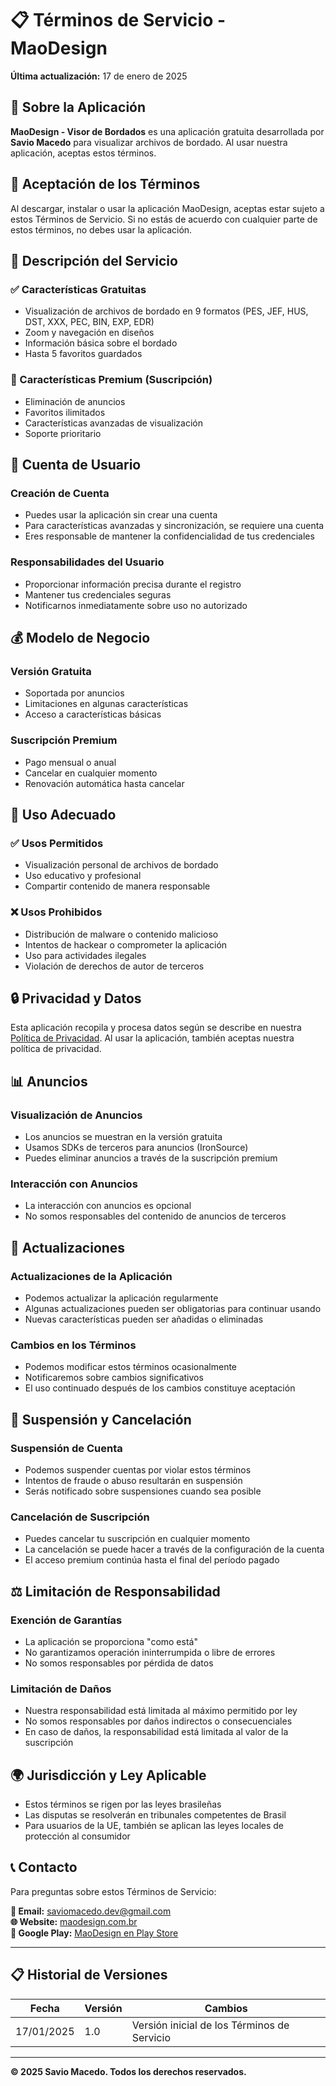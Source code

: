 # 📋 Términos de Servicio - MaoDesign

**Última actualización:** 17 de enero de 2025

## 📱 Sobre la Aplicación

**MaoDesign - Visor de Bordados** es una aplicación gratuita desarrollada por **Savio Macedo** para visualizar archivos de bordado. Al usar nuestra aplicación, aceptas estos términos.

## 🎯 Aceptación de los Términos

Al descargar, instalar o usar la aplicación MaoDesign, aceptas estar sujeto a estos Términos de Servicio. Si no estás de acuerdo con cualquier parte de estos términos, no debes usar la aplicación.

## 📲 Descripción del Servicio

### ✅ Características Gratuitas
- Visualización de archivos de bordado en 9 formatos (PES, JEF, HUS, DST, XXX, PEC, BIN, EXP, EDR)
- Zoom y navegación en diseños
- Información básica sobre el bordado
- Hasta 5 favoritos guardados

### 💎 Características Premium (Suscripción)
- Eliminación de anuncios
- Favoritos ilimitados
- Características avanzadas de visualización
- Soporte prioritario

## 🔐 Cuenta de Usuario

### Creación de Cuenta
- Puedes usar la aplicación sin crear una cuenta
- Para características avanzadas y sincronización, se requiere una cuenta
- Eres responsable de mantener la confidencialidad de tus credenciales

### Responsabilidades del Usuario
- Proporcionar información precisa durante el registro
- Mantener tus credenciales seguras
- Notificarnos inmediatamente sobre uso no autorizado

## 💰 Modelo de Negocio

### Versión Gratuita
- Soportada por anuncios
- Limitaciones en algunas características
- Acceso a características básicas

### Suscripción Premium
- Pago mensual o anual
- Cancelar en cualquier momento
- Renovación automática hasta cancelar

## 📱 Uso Adecuado

### ✅ Usos Permitidos
- Visualización personal de archivos de bordado
- Uso educativo y profesional
- Compartir contenido de manera responsable

### ❌ Usos Prohibidos
- Distribución de malware o contenido malicioso
- Intentos de hackear o comprometer la aplicación
- Uso para actividades ilegales
- Violación de derechos de autor de terceros

## 🔒 Privacidad y Datos

Esta aplicación recopila y procesa datos según se describe en nuestra [Política de Privacidad](privacy-policy-es.md). Al usar la aplicación, también aceptas nuestra política de privacidad.

## 📊 Anuncios

### Visualización de Anuncios
- Los anuncios se muestran en la versión gratuita
- Usamos SDKs de terceros para anuncios (IronSource)
- Puedes eliminar anuncios a través de la suscripción premium

### Interacción con Anuncios
- La interacción con anuncios es opcional
- No somos responsables del contenido de anuncios de terceros

## 🔄 Actualizaciones

### Actualizaciones de la Aplicación
- Podemos actualizar la aplicación regularmente
- Algunas actualizaciones pueden ser obligatorias para continuar usando
- Nuevas características pueden ser añadidas o eliminadas

### Cambios en los Términos
- Podemos modificar estos términos ocasionalmente
- Notificaremos sobre cambios significativos
- El uso continuado después de los cambios constituye aceptación

## 🚫 Suspensión y Cancelación

### Suspensión de Cuenta
- Podemos suspender cuentas por violar estos términos
- Intentos de fraude o abuso resultarán en suspensión
- Serás notificado sobre suspensiones cuando sea posible

### Cancelación de Suscripción
- Puedes cancelar tu suscripción en cualquier momento
- La cancelación se puede hacer a través de la configuración de la cuenta
- El acceso premium continúa hasta el final del período pagado

## ⚖️ Limitación de Responsabilidad

### Exención de Garantías
- La aplicación se proporciona "como está"
- No garantizamos operación ininterrumpida o libre de errores
- No somos responsables por pérdida de datos

### Limitación de Daños
- Nuestra responsabilidad está limitada al máximo permitido por ley
- No somos responsables por daños indirectos o consecuenciales
- En caso de daños, la responsabilidad está limitada al valor de la suscripción

## 🌍 Jurisdicción y Ley Aplicable

- Estos términos se rigen por las leyes brasileñas
- Las disputas se resolverán en tribunales competentes de Brasil
- Para usuarios de la UE, también se aplican las leyes locales de protección al consumidor

## 📞 Contacto

Para preguntas sobre estos Términos de Servicio:

**📧 Email:** saviomacedo.dev@gmail.com  
**🌐 Website:** [maodesign.com.br](https://maodesign.com.br)  
**📱 Google Play:** [MaoDesign en Play Store](https://play.google.com/store/apps/details?id=com.saviomacedo.maodesign)

---

## 📋 Historial de Versiones

| Fecha | Versión | Cambios |
|-------|---------|---------|
| 17/01/2025 | 1.0 | Versión inicial de los Términos de Servicio |

---

**© 2025 Savio Macedo. Todos los derechos reservados.**
